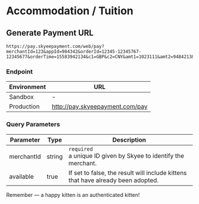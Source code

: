 # Accommodation / Tuition

## Generate Payment URL

```Sample
https://pay.skyeepayment.com/web/pay?merchantId=123&appId=984342&orderId=12345-12345767-12345677&orderTime=15583942134&c1=GBP&c2=CNY&amt1=1023111&amt2=9484213&productId=10000&notificationUrl=https://merchant.com&sign=URgwbxHfL%2FE3YNiIBpP0vbL1UPtvbsqfAvGMpLFo5nIW2Bq786Mi0uLrvsI

```

### Endpoint
Environment | URL
--------- | ---------
Sandbox | -
Production | http://pay.skyeepayment.com/pay

### Query Parameters

Parameter | Type | Description 
--------- | ------- | ----------- |
merchantId | string |  `required`<br> a unique ID given by Skyee to identify the merchant.
available | true | If set to false, the result will include kittens that have already been adopted.

<aside class="success">
Remember — a happy kitten is an authenticated kitten!
</aside>
